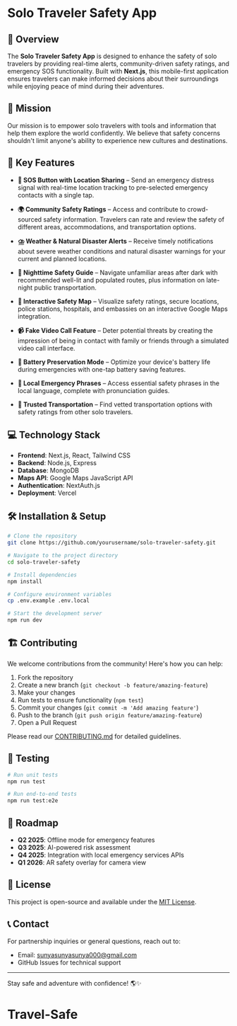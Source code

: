 # Solo Traveler Safety App

## 🚀 Overview

The **Solo Traveler Safety App** is designed to enhance the safety of solo travelers by providing real-time alerts, community-driven safety ratings, and emergency SOS functionality. Built with **Next.js**, this mobile-first application ensures travelers can make informed decisions about their surroundings while enjoying peace of mind during their adventures.

## 🎯 Mission

Our mission is to empower solo travelers with tools and information that help them explore the world confidently. We believe that safety concerns shouldn't limit anyone's ability to experience new cultures and destinations.

## 🌟 Key Features

- **🚨 SOS Button with Location Sharing** – Send an emergency distress signal with real-time location tracking to pre-selected emergency contacts with a single tap.

- **🌍 Community Safety Ratings** – Access and contribute to crowd-sourced safety information. Travelers can rate and review the safety of different areas, accommodations, and transportation options.

- **⛈️ Weather & Natural Disaster Alerts** – Receive timely notifications about severe weather conditions and natural disaster warnings for your current and planned locations.

- **🌙 Nighttime Safety Guide** – Navigate unfamiliar areas after dark with recommended well-lit and populated routes, plus information on late-night public transportation.

- **📍 Interactive Safety Map** – Visualize safety ratings, secure locations, police stations, hospitals, and embassies on an interactive Google Maps integration.

- **📹 Fake Video Call Feature** – Deter potential threats by creating the impression of being in contact with family or friends through a simulated video call interface.

- **🔋 Battery Preservation Mode** – Optimize your device's battery life during emergencies with one-tap battery saving features.

- **💬 Local Emergency Phrases** – Access essential safety phrases in the local language, complete with pronunciation guides.

- **🚕 Trusted Transportation** – Find vetted transportation options with safety ratings from other solo travelers.

## 💻 Technology Stack

- **Frontend**: Next.js, React, Tailwind CSS
- **Backend**: Node.js, Express
- **Database**: MongoDB
- **Maps API**: Google Maps JavaScript API
- **Authentication**: NextAuth.js
- **Deployment**: Vercel

## 🛠️ Installation & Setup

```bash
# Clone the repository
git clone https://github.com/yourusername/solo-traveler-safety.git

# Navigate to the project directory
cd solo-traveler-safety

# Install dependencies
npm install

# Configure environment variables
cp .env.example .env.local

# Start the development server
npm run dev
```

## 🏗️ Contributing

We welcome contributions from the community! Here's how you can help:

1. Fork the repository
2. Create a new branch (`git checkout -b feature/amazing-feature`)
3. Make your changes
4. Run tests to ensure functionality (`npm test`)
5. Commit your changes (`git commit -m 'Add amazing feature'`)
6. Push to the branch (`git push origin feature/amazing-feature`)
7. Open a Pull Request

Please read our [CONTRIBUTING.md](CONTRIBUTING.md) for detailed guidelines.

## 🧪 Testing

```bash
# Run unit tests
npm run test

# Run end-to-end tests
npm run test:e2e
```

## 📝 Roadmap

- **Q2 2025**: Offline mode for emergency features
- **Q3 2025**: AI-powered risk assessment
- **Q4 2025**: Integration with local emergency services APIs
- **Q1 2026**: AR safety overlay for camera view

## 📜 License

This project is open-source and available under the [MIT License](LICENSE).



## 📞 Contact

For partnership inquiries or general questions, reach out to:
- Email: sunyasunyasunya000@gmail.com
- GitHub Issues for technical support

---

Stay safe and adventure with confidence! 🌎✨
# Travel-Safe
